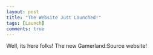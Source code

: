 ```yaml
---
layout: post
title: "The Website Just Launched!"
tags: [Launch]
comments: true
---
```


Well, its here folks! The new Gamerland:Source website!
